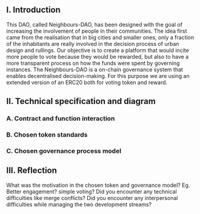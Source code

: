 ## I. Introduction

This DAO, called Neighbours-DAO, has been designed with the goal of increasing the involvement of people in their communities. The idea first came from the realisation that in big cities and smaller ones, only a fraction of the inhabitants are really involved in the decision process of urban design and rullings. Our objective is to create a platform that would incite more people to vote because they would be rewarded, but also to have a more transparent process on how the funds were spent by governing instances. The Neighbours-DAO is a on-chain governance system that enables decentralised decision-making. For this purpose we are using an extended version of an ERC20 both for voting token and reward. 

## II. Technical specification and diagram
### A. Contract and function interaction 

### B. Chosen token standards
### C. Chosen governance process model


 
## III. Reflection 

What was the motivation in the chosen token and governance model? Eg. Better engagement? simple voting?
Did you encounter any technical difficulties like merge conflicts?
Did you encounter any interpersonal difficulties while managing the two development streams?
